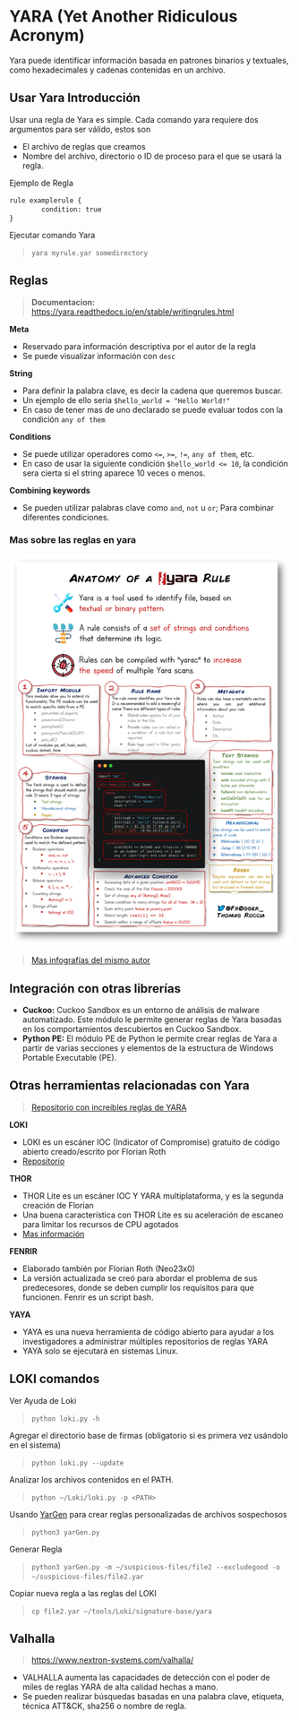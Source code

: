 # YARA (Yet Another Ridiculous Acronym)
Yara puede identificar información basada en patrones binarios y textuales, como hexadecimales y cadenas contenidas en un archivo.


## Usar Yara Introducción
Usar una regla de Yara es simple. Cada comando yara requiere dos argumentos para ser válido, estos son
- El archivo de reglas que creamos 
- Nombre del archivo, directorio o ID de proceso para el que se usará la regla.

Ejemplo de Regla
```
rule examplerule {
        condition: true
}
```

Ejecutar comando Yara
> `yara myrule.yar somedirectory`

## Reglas

> **Documentacion:** https://yara.readthedocs.io/en/stable/writingrules.html

**Meta**
- Reservado para información descriptiva por el autor de la regla
- Se puede visualizar información con `desc`

**String**
- Para definir la palabra clave, es decir la cadena que queremos buscar.
- Un ejemplo de ello seria `$hello_world = "Hello World!"`
- En caso de tener mas de uno declarado se puede evaluar todos con la condición `any of them`

**Conditions**
- Se puede utilizar operadores como `<=`, `>=`, `!=`, `any of them`, etc.
- En caso de usar la siguiente condición `$hello_world <= 10`, la condición sera cierta si el string aparece 10 veces o menos.

**Combining keywords**
- Se pueden utilizar palabras clave como `and`, `not` u `or`; Para combinar diferentes condiciones.

### Mas sobre las reglas en yara
![Anatomía de una regla en yara](assets/yara1.png)

> [Mas infografías del mismo autor](https://blog.securitybreak.io/security-infographics-9c4d3bd891ef)

## Integración con otras librerías
- **Cuckoo:** Cuckoo Sandbox es un entorno de análisis de malware automatizado. Este módulo le permite generar reglas de Yara basadas en los comportamientos descubiertos en Cuckoo Sandbox.
- **Python PE:** El módulo PE de Python le permite crear reglas de Yara a partir de varias secciones y elementos de la estructura de Windows Portable Executable (PE).

## Otras herramientas relacionadas con Yara
> [Repositorio con increíbles reglas de YARA](https://github.com/InQuest/awesome-yara)

**LOKI**
- LOKI es un escáner IOC (Indicator of Compromise) gratuito de código abierto creado/escrito por Florian Roth
- [Repositorio](https://github.com/Neo23x0/Loki)

**THOR**
- THOR Lite es un escáner IOC Y YARA multiplataforma, y es la segunda creación de Florian
- Una buena característica con THOR Lite es su aceleración de escaneo para limitar los recursos de CPU agotados
- [Mas información](https://www.nextron-systems.com/thor-lite/)

**FENRIR**
- Elaborado también por Florian Roth (Neo23x0)
- La versión actualizada se creó para abordar el problema de sus predecesores, donde se deben cumplir los requisitos para que funcionen. Fenrir es un script bash.

**YAYA**
- YAYA es una nueva herramienta de código abierto para ayudar a los investigadores a administrar múltiples repositorios de reglas YARA
- YAYA solo se ejecutará en sistemas Linux.

## LOKI comandos

Ver Ayuda de Loki
> `python loki.py -h`

Agregar el directorio base de firmas (obligatorio si es primera vez usándolo en el sistema)
> `python loki.py --update`

Analizar los archivos contenidos en el PATH.
> `python ~/Loki/loki.py -p <PATH>`

Usando [YarGen](https://github.com/Neo23x0/yarGen) para crear reglas personalizadas de archivos sospechosos
> `python3 yarGen.py`

Generar Regla 
> `python3 yarGen.py -m ~/suspicious-files/file2 --excludegood -o ~/suspicious-files/file2.yar`

Copiar nueva regla a las reglas del LOKI
> `cp file2.yar ~/tools/Loki/signature-base/yara`

## Valhalla
> https://www.nextron-systems.com/valhalla/

- VALHALLA aumenta las capacidades de detección con el poder de miles de reglas YARA de alta calidad hechas a mano.
- Se pueden realizar búsquedas basadas en una palabra clave, etiqueta, técnica ATT&CK, sha256 o nombre de regla.
